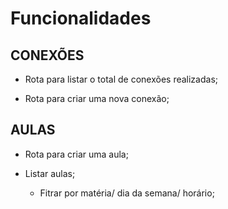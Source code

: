 # Funcionalidades

## CONEXÕES
- Rota para listar o total de conexões realizadas;

- Rota para criar uma nova conexão;

## AULAS
- Rota para criar uma aula;

- Listar aulas;
  - Fitrar por matéria/ dia da semana/ horário;